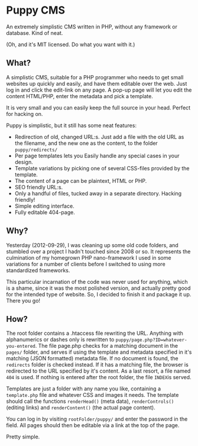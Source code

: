 Puppy CMS
=========

An extremely simplistic CMS written in PHP, without any framework or database. Kind of neat.

(Oh, and it's MIT licensed. Do what you want with it.)

What?
-----

A simplistic CMS, suitable for a PHP programmer who needs to get small websites up quickly and easily, and have them editable over the web. Just log in and click the edit-link on any page. A pop-up page will let you edit the content HTML/PHP, enter the metadata and pick a template.

It is very small and you can easily keep the full source in your head. Perfect for hacking on.

Puppy is simplistic, but it still has some neat features:

* Redirection of old, changed URL:s. Just add a file with the old URL as the filename, and the new one as the content, to the folder `puppy/redirects/`
* Per page templates lets you Easily handle any special cases in your design. 
* Template variations by picking one of several CSS-files provided by the template.
* The content of a page can be plaintext, HTML or PHP.
* SEO friendly URL:s.
* Only a handful of files, tucked away in a separate directory. Hacking friendly!
* Simple editing interface.
* Fully editable 404-page.

Why?
----

Yesterday (2012-09-29), I was cleaning up some old code folders, and stumbled over a project I hadn't touched since 2008 or so. It represents the culmination of my homegrown PHP nano-framework I used in some variations for a number of clients before I switched to using more standardized frameworks.

This particular incarnation of the code was never used for anything, which is a shame, since it was the most polished version, and actually pretty good for the intended type of website. So, I decided to finish it and package it up. There you go!

How?
----

The root folder contains a .htaccess file rewriting the URL. Anything with alphanumerics or dashes only is rewritten to `puppy/page.php?ID=whatever-you-entered`. The file page.php checks for a matching document in the `pages/` folder, and serves if using the template and metadata specified in it's matching (JSON formatted) metadata file. If no document is found, the `redirects` folder is checked instead. If it has a matching file, the browser is redirected to the URL specified by it's content. As a last resort, a file named `404` is used. If nothing is entered after the root folder, the file `INDEX`is served.

Templates are just a folder with any name you like, containing a `template.php` file and whatever CSS and images it needs. The template should call the functions `renderHead()` (meta data), `renderControls()` (editing links) and `renderContent()` (the actual page content).

You can log in by visiting `rootFolder/puppy/` and enter the password in the field. All pages should then be editable via a link at the top of the page.

Pretty simple.